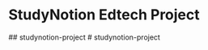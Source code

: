# StudyNotion Edtech Project
##   s t u d y n o t i o n - p r o j e c t  
 #   s t u d y n o t i o n - p r o j e c t  
 